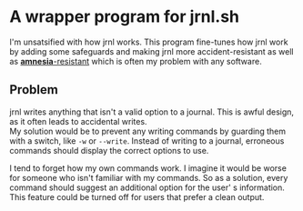 # A wrapper program for jrnl.sh

I'm unsatsified with how jrnl works. This program fine-tunes how jrnl work by adding some safeguards
and making jrnl more accident-resistant as well as <u>**amnesia**-resistant</u> which is often my
problem with any software.

## Problem

jrnl writes anything that isn't a valid option to a journal. This is awful design, as it often leads to accidental writes.\
My solution would be to prevent any writing commands by guarding them with a switch, like ```-w``` or ```--write```.
Instead of writing to a journal, erroneous commands should display the correct options to use.

I tend to forget how my own commands work. I imagine it would be worse for someone who isn't familiar with my
commands. So as a solution, every command should suggest an additional option for the user' s information.
This feature could be turned off for users that prefer a clean output.

